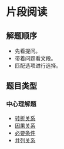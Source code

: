 # 片段阅读

## 解题顺序

* 先看提问。
* 带着问题看文段。
* 匹配选项进行选择。

## 题目类型

### 中心理解题

* [转折关系](/posts/言语理解与表达/转折关系.md)
* [因果关系](/posts/言语理解与表达/因果关系.md)
* [必要条件](/posts/言语理解与表达/必要条件.md)
* [并列关系](/posts/言语理解与表达/并列关系.md)
